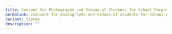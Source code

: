 ```yaml
---
title: Consent for Photographs and Videos of Students for School Purposes
permalink: /consent-for-photographs-and-videos-of-students-for-school-purposes/
variant: tiptap
description: ""
---
```

<p></p>